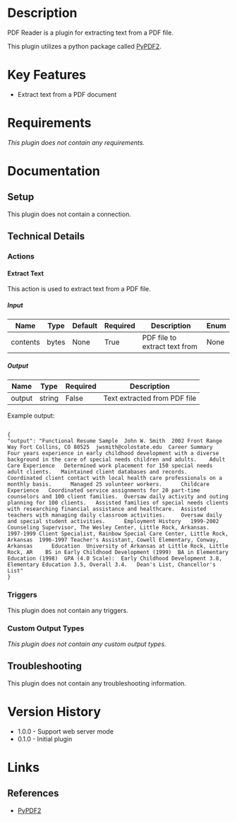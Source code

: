 # Description

PDF Reader is a plugin for extracting text from a PDF file.

This plugin utilizes a python package called [PyPDF2](https://pypi.org/project/PyPDF2/).

# Key Features

* Extract text from a PDF document

# Requirements

_This plugin does not contain any requirements._

# Documentation

## Setup

This plugin does not contain a connection.

## Technical Details

### Actions

#### Extract Text

This action is used to extract text from a PDF file.

##### Input

|Name|Type|Default|Required|Description|Enum|
|----|----|-------|--------|-----------|----|
|contents|bytes|None|True|PDF file to extract text from|None|

##### Output

|Name|Type|Required|Description|
|----|----|--------|-----------|
|output|string|False|Text extracted from PDF file|

Example output:

```

{
"output": "Functional Resume Sample  John W. Smith  2002 Front Range Way Fort Collins, CO 80525  jwsmith@colostate.edu  Career Summary  Four years experience in early childhood development with a diverse background in the care of special needs children and adults.    Adult Care Experience   Determined work placement for 150 special needs adult clients.   Maintained client databases and records.   Coordinated client contact with local health care professionals on a monthly basis.      Managed 25 volunteer workers.      Childcare Experience   Coordinated service assignments for 20 part-time counselors and 100 client families.  Oversaw daily activity and outing planning for 100 clients.   Assisted families of special needs clients with researching financial assistance and healthcare.  Assisted teachers with managing daily classroom activities.     Oversaw daily and special student activities.      Employment History   1999-2002 Counseling Supervisor, The Wesley Center, Little Rock, Arkansas.    1997-1999 Client Specialist, Rainbow Special Care Center, Little Rock, Arkansas  1996-1997 Teacher's Assistant, Cowell Elementary, Conway, Arkansas      Education  University of Arkansas at Little Rock, Little Rock, AR    BS in Early Childhood Development (1999)  BA in Elementary Education (1998)  GPA (4.0 Scale):  Early Childhood Development 3.8, Elementary Education 3.5, Overall 3.4.   Dean's List, Chancellor's List"
}

```

### Triggers

This plugin does not contain any triggers.

### Custom Output Types

_This plugin does not contain any custom output types._

## Troubleshooting

This plugin does not contain any troubleshooting information.

# Version History

* 1.0.0 - Support web server mode
* 0.1.0 - Initial plugin

# Links

## References

* [PyPDF2](https://pypi.org/project/PyPDF2/)

